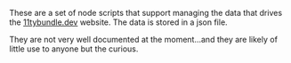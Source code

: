 These are a set of node scripts that support managing the data that drives the [11tybundle.dev](https://11tybundle.dev) website. The data is stored in a json file.

They are not very well documented at the moment...and they are likely of little use to anyone but the curious.
